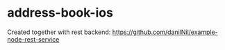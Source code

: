 address-book-ios
=================
Created together with rest backend:
https://github.com/danilNil/example-node-rest-service